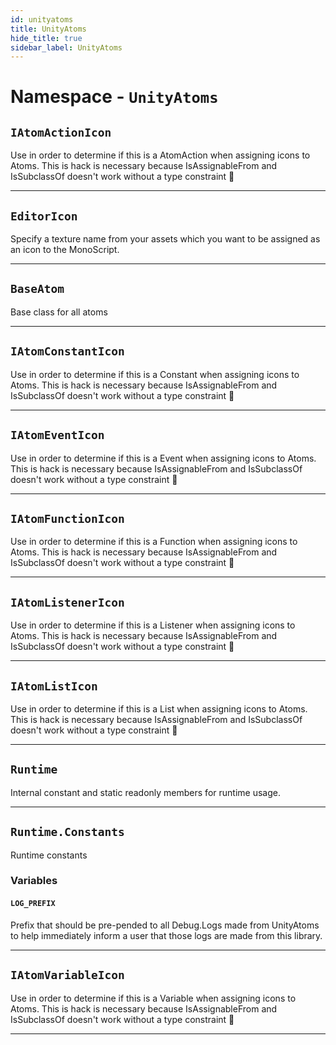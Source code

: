 ```yaml
---
id: unityatoms
title: UnityAtoms
hide_title: true
sidebar_label: UnityAtoms
---
```


# Namespace - `UnityAtoms`

## `IAtomActionIcon`

Use in order to determine if this is a AtomAction when assigning icons to Atoms. This is hack is necessary because IsAssignableFrom and IsSubclassOf doesn't work without a type constraint 💩

---
## `EditorIcon`

Specify a texture name from your assets which you want to be assigned as an icon to the MonoScript.

---
## `BaseAtom`

Base class for all atoms

---
## `IAtomConstantIcon`

Use in order to determine if this is a Constant when assigning icons to Atoms. This is hack is necessary because IsAssignableFrom and IsSubclassOf doesn't work without a type constraint 💩

---
## `IAtomEventIcon`

Use in order to determine if this is a Event when assigning icons to Atoms. This is hack is necessary because IsAssignableFrom and IsSubclassOf doesn't work without a type constraint 💩

---
## `IAtomFunctionIcon`

Use in order to determine if this is a Function when assigning icons to Atoms. This is hack is necessary because IsAssignableFrom and IsSubclassOf doesn't work without a type constraint 💩

---
## `IAtomListenerIcon`

Use in order to determine if this is a Listener when assigning icons to Atoms. This is hack is necessary because IsAssignableFrom and IsSubclassOf doesn't work without a type constraint 💩

---
## `IAtomListIcon`

Use in order to determine if this is a List when assigning icons to Atoms. This is hack is necessary because IsAssignableFrom and IsSubclassOf doesn't work without a type constraint 💩

---
## `Runtime`

Internal constant and static readonly members for runtime usage.

---
## `Runtime.Constants`

Runtime constants

### Variables



#### `LOG_PREFIX`

Prefix that should be pre-pended to all Debug.Logs made from UnityAtoms to help immediately inform a user that those logs are made from this library.

---
## `IAtomVariableIcon`

Use in order to determine if this is a Variable when assigning icons to Atoms. This is hack is necessary because IsAssignableFrom and IsSubclassOf doesn't work without a type constraint 💩

---
